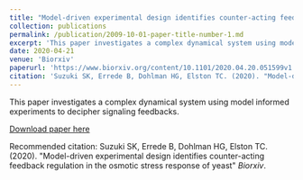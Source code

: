 ```yaml
---
title: "Model-driven experimental design identifies counter-acting feedback regulation in the osmotic stress response"
collection: publications
permalink: /publication/2009-10-01-paper-title-number-1.md
excerpt: 'This paper investigates a complex dynamical system using model informed experiments to reveal mechanisms of signaling feedbacks.'
date: 2020-04-21
venue: 'Biorxiv'
paperurl: 'https://www.biorxiv.org/content/10.1101/2020.04.20.051599v1.full.pdf'
citation: 'Suzuki SK, Errede B, Dohlman HG, Elston TC. (2020). "Model-driven experimental design identifies counter-acting feedback regulation in the osmotic stress response of yeast" <i> Biorxiv</i>. 1(1).'
---
```

This paper investigates a complex dynamical system using model informed experiments to decipher signaling feedbacks.

[Download paper here](https://www.biorxiv.org/content/10.1101/2020.04.20.051599v1.full.pdf)

Recommended citation: Suzuki SK, Errede B, Dohlman HG, Elston TC. (2020). "Model-driven experimental design identifies counter-acting feedback regulation in the osmotic stress response of yeast" <i> Biorxiv</i>.
